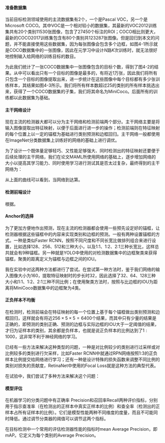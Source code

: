 #### 准备数据集

当前目标检测领域使用的主流数据集有2个，一个是Pascal VOC，另一个是Microsoft COCO。其中VOC是一个相对较小的数据集，其最新的VOC2012训练集共有20个类别11530张图像，包含了27450个标注的ROI；COCO相比则更大，最新的COCO2017训练集包含有80个类别共123287张图像。但是回归到本文的问题，并不能直接使用这些数据集，因为每张图像会包含多个边框，如图4-1所示就是COCO数据集中的一张图像，因此在元学习中设计$N$路$K$次训练时，就无法很好地控制输入给网络的训练目标的数目。

为此我们统计了一张COCO数据集中一张图像包含的目标个数，得到了图4-2的结果。从中可以看出只有一个目标的图像是最多的，有将近1万张，因此我们将所有只包含一个目标的图像提取出来，进一步统计在这些图像中每个目标都有多少张训练样本，其结果如图4-3所示。我们将所有样本数超过25的类别的所有样本挑选出来，获得了一个COCO数据集的子集，我们将其命名为MiniCoco。后面所有的训练都以此数据集为基础。



#### 主干网络设计

现在主流的检测器大都可以分为主干网络和检测前端两个部分。主干网络主要是将输入图像提取出特征映射，以便于后面进行进一步的操作；检测前端则在特征映射的每个位置上以一定的锚框为基础进行类别预测和边框回归。主干网络一般都使用在ImageNet分类数据集上训练好的网络的基础上进行调优。

为了设计一个既体量足够轻巧、又性能足够强大、同时检测出的特征映射还要便于后续处理的主干网络，我们在论文MAML所使用网络的基础上，逐步增加网络的大小以提高其学习能力、同时使用学习进行测试其是否太过复杂，最终得到的主干网络为：

从上面的曲线可以看到，当网络到达第。



#### 检测前端设计

根据。



#### Anchor的选择

为了更加方便地作出预测，现在主流的检测器都会使用一些预先设定好的锚框，让检测器根据这些锚框中的内容来实现类别和边框的预测。一般有两种设置锚框的方式。一种是类似Faster RCNN，按照不同尺度和不同长宽比做排列组合来进行设置，比如选择128、256、512和三种大小，以及1:1、1:2、2:1三种长宽比，这样总共就会有9种锚框。另一种就是YOLO中使用的对检测数据集中的边框聚类来获得锚框，聚类的距离定义为锚框与边框之间的IOU。

我在实验中对这两种方法都进行了尝试。在尝试第一种方法时，鉴于我们网络的输入图像大小为160，提取特征映射时的步长时32，因此选择了32、64、128三种大小和1:1、1:2、2:1三种不同比例；在使用聚类方法时，按照与比边框的IOU为距离将MiniCoco数据集中的边框聚为4类。



#### 正负样本不均衡

在检测时，检测前端会在特征映射的每一个位置上基于每个锚框做出类别预测和边框回归，这样就会有将近$256\times5\times5=6400$个结果，而其中只有少量的结果是正确的，即预测的类别正确、预测的边框与实际边框的IOU大于一定阈值的结果，才归为证样本的类别，其余都是负样本，也就是说正负样本的比例达到了$1:1000$，这非常不利于神经网络的学习。

已经有一些方法来解决这种类型的问题，一种是对比例较少的类别进行过采样或对比例较多的类别进行欠采样，比如Faster RCNN中就通过RPN网络按照1:3的正负样本比例提交给网络进行学习；还有一种是设计特殊的损失函数来调整不同比例的类别对损失的贡献度，RetinaNet中使用的Focal Loss就是这种方法的典型代表。

在试验中，我们尝试了多种方法来解决这个问题：



#### 模型评估

在机器学习的分类问题中有正确率 Precision和召回率Recall两种评价指标，分别用于指示查准率（在检测出的正样本中真实正样本的比例）和查全率（检测出的正样本占所有证样本的比例）。它们是模型性能两种不同维度的度量，而且不可能同时降低。通过调节分类器的阈值可以调节这两个指标。

在目标检测中一个常用的评估检测器性能的指标时mean Average Precision，即mAP。它定义为每个类别的Average Precision。

